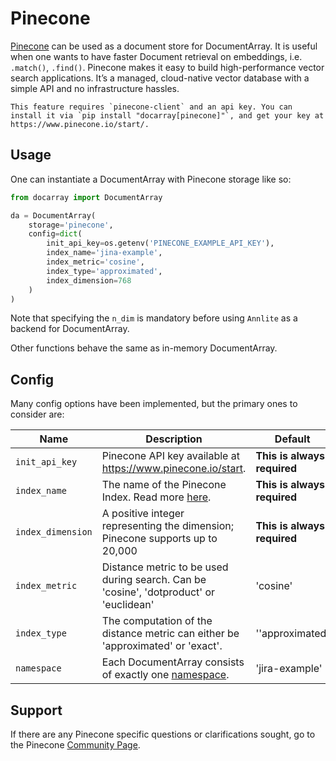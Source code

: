 # Pinecone

[Pinecone](https://www.pinecone.io/docs/) can be used as a document store for DocumentArray. It is useful when one wants to have faster Document retrieval on embeddings, i.e. `.match()`, `.find()`. Pinecone makes it easy to build high-performance vector search applications. It’s a managed, cloud-native vector database with a simple API and no infrastructure hassles.

````{tip}
This feature requires `pinecone-client` and an api key. You can install it via `pip install "docarray[pinecone]"`, and get your key at https://www.pinecone.io/start/.
````

## Usage

One can instantiate a DocumentArray with Pinecone storage like so:

```python
from docarray import DocumentArray

da = DocumentArray(
    storage='pinecone', 
    config=dict(
        init_api_key=os.getenv('PINECONE_EXAMPLE_API_KEY'),
        index_name='jina-example',
        index_metric='cosine',
        index_type='approximated',
        index_dimension=768
    )
)
```

Note that specifying the `n_dim` is mandatory before using `Annlite` as a backend for DocumentArray.

Other functions behave the same as in-memory DocumentArray.

## Config

Many config options have been implemented, but the primary ones to consider are:

| Name              | Description                                                                                       | Default                     |
|-------------------|---------------------------------------------------------------------------------------------------|-----------------------------|
| `init_api_key`    | Pinecone API key available at https://www.pinecone.io/start.                                      | **This is always required** |
| `index_name`      | The name of the Pinecone Index. Read more [here](https://www.pinecone.io/docs/manage-indexes/).   | **This is always required** |
| `index_dimension` | A positive integer representing the dimension; Pinecone supports up to 20,000                     | **This is always required** |
| `index_metric`    | Distance metric to be used during search. Can be 'cosine', 'dotproduct' or 'euclidean'            | 'cosine'                    |
| `index_type`      | The computation of the distance metric can either be 'approximated' or 'exact'.                   | ''approximated'             |
| `namespace`       | Each DocumentArray consists of exactly one [namespace](https://www.pinecone.io/docs/namespaces/). | 'jira-example'              |

## Support

If there are any Pinecone specific questions or clarifications sought, go to the Pinecone [Community Page](https://www.pinecone.io/community/).



